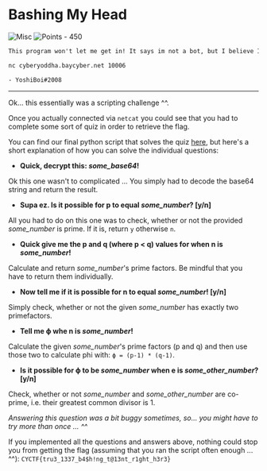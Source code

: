 # Bashing My Head

![Misc](https://img.shields.io/badge/Misc--ff0049?style=for-the-badge) ![Points - 450](https://img.shields.io/badge/Points-450-9cf?style=for-the-badge)

```txt
This program won't let me get in! It says im not a bot, but I believe I am! I think so, because I can't solve captchas. Are you bot level brain?

nc cyberyoddha.baycyber.net 10006

- YoshiBoi#2008
```

---

Ok... this essentially was a scripting challenge ^^.

Once you actually connected via `netcat` you could see that you had to complete some sort of quiz in order to retrieve the flag.

You can find our final python script that solves the quiz [here](./solve.py), but here's a short explanation of how you can solve the individual questions:

* **Quick, decrypt this: _some_base64_!**

Ok this one wasn't to complicated ... You simply had to decode the base64 string and return the result.

* **Supa ez.  Is it possible for p to equal _some_number_? [y/n]**

All you had to do on this one was to check, whether or not the provided _some_number_ is prime. If it is, return `y` otherwise `n`.

* **Quick give me the p and q (where p < q) values for when n is _some_number_!**

Calculate and return _some_number_'s prime factors. Be mindful that you have to return them individually.

* **Now tell me if it is possible for n to equal _some_number_! [y/n]**

Simply check, whether or not the given _some_number_ has exactly two primefactors.

* **Tell me ϕ whe n is _some_number_!**

Calculate the given _some_number_'s prime factors (p and q) and then use those two to calculate phi with: `ϕ = (p-1) * (q-1)`.

* **Is it possible for ϕ to be _some_number_ when e is _some_other_number_? [y/n]**

Check, whether or not _some_number_ and _some_other_number_ are co-prime, i.e. their greatest common divisor is 1.

_Answering this question was a bit buggy sometimes, so... you might have to try more than once ... ^^_

If you implemented all the questions and answers above, nothing could stop you from getting the flag (assuming that you ran the script often enough ... ^^): `CYCTF{tru3_1337_b4$h!ng_t@13nt_r1ght_h3r3}`
